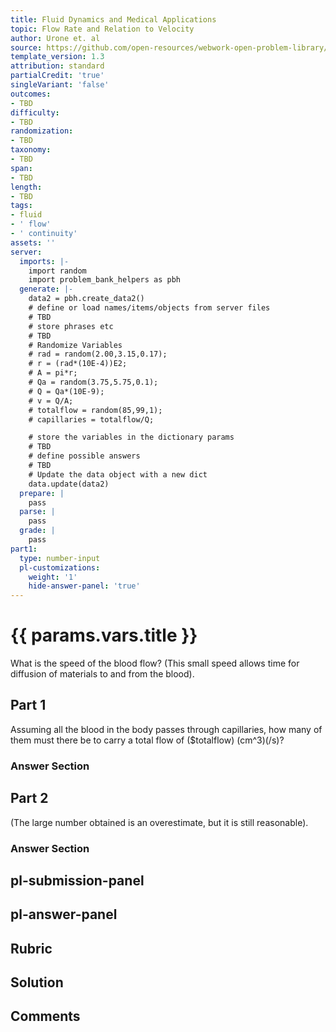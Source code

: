 ```yaml
---
title: Fluid Dynamics and Medical Applications
topic: Flow Rate and Relation to Velocity
author: Urone et. al
source: https://github.com/open-resources/webwork-open-problem-library/tree/master/Contrib/BrockPhysics/College_Physics_Urone/12.Fluid_Dynamics_and_Medical_Applications/12-01.Flow_Rate_and_Relation_to_Velocity/NU_U17_12_01_010.pg
template_version: 1.3
attribution: standard
partialCredit: 'true'
singleVariant: 'false'
outcomes:
- TBD
difficulty:
- TBD
randomization:
- TBD
taxonomy:
- TBD
span:
- TBD
length:
- TBD
tags:
- fluid
- ' flow'
- ' continuity'
assets: ''
server:
  imports: |-
    import random
    import problem_bank_helpers as pbh
  generate: |-
    data2 = pbh.create_data2()
    # define or load names/items/objects from server files
    # TBD
    # store phrases etc
    # TBD
    # Randomize Variables
    # rad = random(2.00,3.15,0.17);
    # r = (rad*(10E-4))E2;
    # A = pi*r;
    # Qa = random(3.75,5.75,0.1);
    # Q = Qa*(10E-9);
    # v = Q/A;
    # totalflow = random(85,99,1);
    # capillaries = totalflow/Q;

    # store the variables in the dictionary params
    # TBD
    # define possible answers
    # TBD
    # Update the data object with a new dict
    data.update(data2)
  prepare: |
    pass
  parse: |
    pass
  grade: |
    pass
part1:
  type: number-input
  pl-customizations:
    weight: '1'
    hide-answer-panel: 'true'
---
```


# {{ params.vars.title }} 


What is the speed of the blood flow? (This small speed allows time for diffusion of materials to and from the blood).

## Part 1 
Assuming all the blood in the body passes through capillaries, how many of them must there be to carry a total flow of ($totalflow) (cm^3)(/s)? 


 ### Answer Section

## Part 2 
(The large number obtained is an overestimate, but it is still reasonable). 


 ### Answer Section


## pl-submission-panel 


## pl-answer-panel 


## Rubric 


## Solution 


## Comments 


